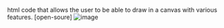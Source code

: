html code that allows the user to be able to draw in a canvas with various features. [open-soure]
![image](https://github.com/user-attachments/assets/2200807c-c3b6-4380-a73b-40ca4431de42)
